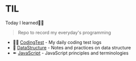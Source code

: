 ﻿TIL
======================
Today I learned👩‍💻
> Repo to record my everyday's programming

* 👩‍💻 [CodingTest](CodingTest) - My daily coding test logs
* 🧱 [DataStructure](DataStructure) - Notes and practices on data structure
* ✒ [JavaScript](JavaScript) - JavaScript principles and terminologies
